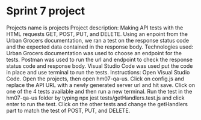 # Sprint 7 project
Projects name is projects
Project description: Making API tests with the HTML requests GET, POST, PUT, and DELETE. Using an enpoint from the Urban Grocers documentation, we ran a test on the response status code and the expected data contained in the response body. 
Technologies used: Urban Grocers documentation was used to choose an endpoint for the tests. Postman was used to run the url and endpoint to check the response status code and response body. Visual Studio Code was used put the code in place and use terminal to run the tests.
Instructions: Open Visual Studio Code. Open the projects, then open hm07-qa-us. Click on config.js and replace the API URL with a newly generated server url and hit save. Click on one of the 4 tests available and then run a new terminal. Run the test in the hm07-qa-us folder by typing npx jest tests/getHandlers.test.js and click enter to run the test. Click on the other tests and change the getHandlers part to match the test of POST, PUT, and DELETE. 